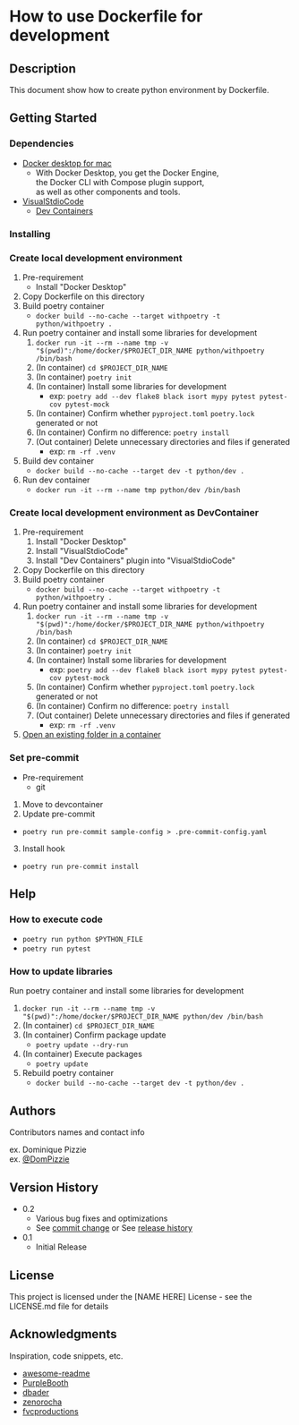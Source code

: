 # How to use Dockerfile for development

## Description

This document show how to create python environment by Dockerfile.

## Getting Started

### Dependencies

* [Docker desktop for mac](https://www.docker.com/ja-jp/)
  * With Docker Desktop, you get the Docker Engine,   
  the Docker CLI with Compose plugin support,   
  as well as other components and tools.
* [VisualStdioCode](https://code.visualstudio.com/)
  * [Dev Containers](https://code.visualstudio.com/docs/devcontainers/containers)

### Installing

### Create local development environment

1. Pre-requirement
   - Install "Docker Desktop"
2. Copy Dockerfile on this directory
3. Build poetry container
   - `docker build --no-cache --target withpoetry -t python/withpoetry .`
4. Run poetry container and install some libraries for development
   1. `docker run -it --rm --name tmp -v "$(pwd)":/home/docker/$PROJECT_DIR_NAME python/withpoetry /bin/bash`
   2. (In container) `cd $PROJECT_DIR_NAME`
   3. (In container) `poetry init`
   4. (In container) Install some libraries for development
      - exp: `poetry add --dev flake8 black isort mypy pytest pytest-cov pytest-mock`
   5. (In container) Confirm whether  `pyproject.toml` `poetry.lock` generated or not
   6. (In container) Confirm no difference: `poetry install`
   7. (Out container) Delete unnecessary directories and files if generated
      - exp: `rm -rf .venv`
5. Build dev container
   - `docker build --no-cache --target dev -t python/dev .`
6. Run dev container
   - `docker run -it --rm --name tmp python/dev /bin/bash`

### Create local development environment as DevContainer

1. Pre-requirement
   1. Install "Docker Desktop"
   2. Install "VisualStdioCode"
   3. Install "Dev Containers" plugin into "VisualStdioCode"
2. Copy Dockerfile on this directory
3. Build poetry container
   - `docker build --no-cache --target withpoetry -t python/withpoetry .`
4. Run poetry container and install some libraries for development
   1. `docker run -it --rm --name tmp -v "$(pwd)":/home/docker/$PROJECT_DIR_NAME python/withpoetry /bin/bash`
   2. (In container) `cd $PROJECT_DIR_NAME`
   3. (In container) `poetry init`
   4. (In container) Install some libraries for development
      - exp: `poetry add --dev flake8 black isort mypy pytest pytest-cov pytest-mock`
   5. (In container) Confirm whether  `pyproject.toml` `poetry.lock` generated or not
   6. (In container) Confirm no difference: `poetry install`
   7. (Out container) Delete unnecessary directories and files if generated
      - exp: `rm -rf .venv`
5. [Open an existing folder in a container](https://code.visualstudio.com/docs/devcontainers/containers#_quick-start-open-an-existing-folder-in-a-container)
   
### Set pre-commit

- Pre-requirement
  - git

1. Move to devcontainer
2. Update pre-commit
  - `poetry run pre-commit sample-config > .pre-commit-config.yaml`
3. Install hook
  - `poetry run pre-commit install`


## Help

### How to execute code

- `poetry run python $PYTHON_FILE`
- `poetry run pytest`

### How to update libraries

Run poetry container and install some libraries for development
1. `docker run -it --rm --name tmp -v "$(pwd)":/home/docker/$PROJECT_DIR_NAME python/dev /bin/bash`
2. (In container) `cd $PROJECT_DIR_NAME`
3. (In container) Confirm package update
   - `poetry update --dry-run`
4. (In container) Execute packages
   - `poetry update`
5. Rebuild poetry container
   - `docker build --no-cache --target dev -t python/dev .`

## Authors

Contributors names and contact info

ex. Dominique Pizzie  
ex. [@DomPizzie](https://twitter.com/dompizzie)

## Version History

* 0.2
    * Various bug fixes and optimizations
    * See [commit change]() or See [release history]()
* 0.1
    * Initial Release

## License

This project is licensed under the [NAME HERE] License - see the LICENSE.md file for details

## Acknowledgments

Inspiration, code snippets, etc.
* [awesome-readme](https://github.com/matiassingers/awesome-readme)
* [PurpleBooth](https://gist.github.com/PurpleBooth/109311bb0361f32d87a2)
* [dbader](https://github.com/dbader/readme-template)
* [zenorocha](https://gist.github.com/zenorocha/4526327)
* [fvcproductions](https://gist.github.com/fvcproductions/1bfc2d4aecb01a834b46)